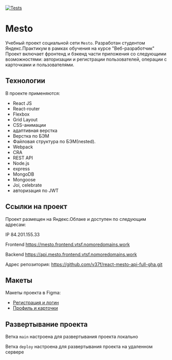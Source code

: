 [![Tests](https://github.com/yandex-praktikum/react-mesto-api-full-gha/actions/workflows/tests.yml/badge.svg)](https://github.com/yandex-praktikum/react-mesto-api-full-gha/actions/workflows/tests.yml)
# Mesto
Учебный проект социальной сети `Mesto`. Разработан студентом Яндекс.Практикум в рамках обучения на курсе "Веб-разработчик"
Проект включает фронтенд и бэкенд части приложения со следующими возможностями: авторизации и регистрации пользователей, операции с карточками и пользователями.

## Технологии
В проекте применяются:

* React JS
* React-router
* Flexbox
* Grid Layout
* CSS-анимации
* адаптивная верстка
* Верстка по БЭМ
* Файловая структура по БЭМ(nested).
* Webpack
* CRA
* REST API
* Node.js
* express
* MongoDB
* Mongoose
* Joi, celebrate
* авторизация по JWT

## Ссылки на проект

Проект размещен на Яндекс.Облаке и доступен по следующим адресам:

IP 84.201.155.33

Frontend https://mesto.frontend.vtsf.nomoredomains.work

Backend https://api.mesto.frontend.vtsf.nomoredomains.work

Адрес репозитория: https://github.com/v37f/react-mesto-api-full-gha.git

## Макеты 

Макеты проекта в Figma:

* [Регистрация и логин](https://www.figma.com/file/5H3gsn5lIGPwzBPby9jAOo/JavaScript.-Sprint-12?node-id=0-1)
* [Профиль и карточки](https://www.figma.com/file/PSdQFRHoxXJFs2FH8IXViF/JavaScript.-Sprint-9?node-id=0-1)

## Развертывание проекта

Ветка `main` настроена для развертывания проекта локально

Ветка `deploy` настроена для развертывания проекта на удаленном сервере